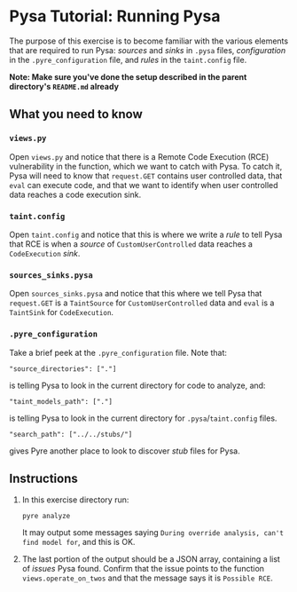 # Pysa Tutorial: Running Pysa

The purpose of this exercise is to become familiar with the various elements that are required to run Pysa: _sources_ and _sinks_ in `.pysa` files, _configuration_ in the `.pyre_configuration` file, and _rules_ in the `taint.config` file.

**Note: Make sure you've done the setup described in the parent directory's `README.md` already**

## What you need to know

### `views.py`

Open `views.py` and notice that there is a Remote Code Execution (RCE) vulnerability in the function, which we want to catch with Pysa. To catch it, Pysa will need to know that `request.GET` contains user controlled data, that `eval` can execute code, and that we want to identify when user controlled data reaches a code execution sink.

### `taint.config`

Open `taint.config` and notice that this is where we write a _rule_ to tell Pysa that RCE is when a _source_ of `CustomUserControlled` data reaches a `CodeExecution` _sink_.

### `sources_sinks.pysa`

Open `sources_sinks.pysa` and notice that this where we tell Pysa that `request.GET` is a `TaintSource` for `CustomUserControlled` data and `eval` is a `TaintSink` for `CodeExecution`.

### `.pyre_configuration`

Take a brief peek at the `.pyre_configuration` file. Note that:

```
"source_directories": ["."]
```

is telling Pysa to look in the current directory for code to analyze, and:

```
"taint_models_path": ["."]
```

is telling Pysa to look in the current directory for `.pysa`/`taint.config` files.

```
"search_path": ["../../stubs/"]
```

gives Pyre another place to look to discover _stub_ files for Pysa.

## Instructions

1. In this exercise directory run:

   ```
   pyre analyze
   ```

   It may output some messages saying `During override analysis, can't find model for`, and this is OK.

1. The last portion of the output should be a JSON array, containing a list of _issues_ Pysa found. Confirm that the issue points to the function `views.operate_on_twos` and that the message says it is `Possible RCE`.
